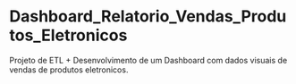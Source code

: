 # Dashboard_Relatorio_Vendas_Produtos_Eletronicos
Projeto de ETL + Desenvolvimento de um Dashboard com dados visuais de vendas de produtos eletronicos.
